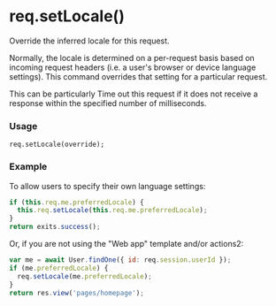 # req.setLocale()

Override the inferred locale for this request.

Normally, the locale is determined on a per-request basis based on incoming request headers (i.e. a user's browser or device language settings).  This command overrides that setting for a particular request.

This can be particularly Time out this request if it does not receive a response within the specified number of milliseconds.

### Usage
```usage
req.setLocale(override);
```


### Example

To allow users to specify their own language settings:
```js
if (this.req.me.preferredLocale) {
  this.req.setLocale(this.req.me.preferredLocale);
}
return exits.success();
```

Or, if you are not using the "Web app" template and/or actions2:
```js
var me = await User.findOne({ id: req.session.userId });
if (me.preferredLocale) {
  req.setLocale(me.preferredLocale);
}
return res.view('pages/homepage');
```


<docmeta name="displayName" value="req.setLocale()">
<docmeta name="pageType" value="method">
